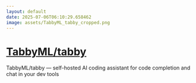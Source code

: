 ```yaml
---
layout: default
date: 2025-07-06T06:10:29.658462
image: assets/TabbyML_tabby_cropped.png
---
```


# [TabbyML/tabby](https://github.com/TabbyML/tabby)

TabbyML/tabby — self-hosted AI coding assistant for code completion and chat in your dev tools
